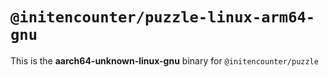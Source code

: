 # `@initencounter/puzzle-linux-arm64-gnu`

This is the **aarch64-unknown-linux-gnu** binary for `@initencounter/puzzle`
